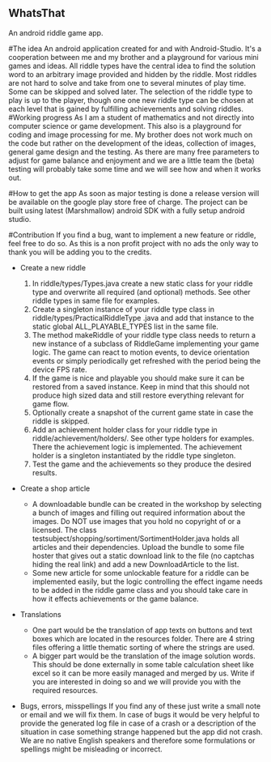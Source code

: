 ## WhatsThat
An android riddle game app.

#The idea
An android application created for and with Android-Studio. It's a cooperation between me and my 
brother and a playground for various mini games and ideas. All riddle types have the central idea
 to find the solution word to an arbitrary image provided and hidden by the riddle. Most riddles are
  not hard to solve and take from one to several minutes of play time. Some can be skipped and 
  solved later. The selection of the riddle type to play is up to the player, though one one new 
  riddle type can be chosen at each level that is gained by fulfilling achievements and solving 
  riddles.
#Working progress
As I am a student of mathematics and not directly into computer science or game development. This 
also is a playground for coding and image processing for me. My brother does not work much on the 
code but rather on the development of the ideas, collection of images, general game design and the 
testing.
As there are many free parameters to adjust for game balance and enjoyment and we are a 
little team the (beta) testing will probably take some time and we will see how and when it works 
out.
 
#How to get the app
As soon as major testing is done a release version will be available on the google play store 
free of charge. The project can be built using latest (Marshmallow) android SDK with a fully 
setup android studio.

#Contribution
If you find a bug, want to implement a new feature or riddle, feel free to do so. As this is a 
non profit project with no ads the only way to thank you will be adding you to the credits. 


* Create a new riddle
    1. In riddle/types/Types.java create a new static class for your riddle type and overwrite all 
    required (and optional) methods. See other riddle types in same file for examples.
    2. Create a singleton instance of your riddle type class in riddle/types/PracticalRiddleType
    .java and add that instance to the static global ALL_PLAYABLE_TYPES list in the same file.
    3. The method makeRiddle of your riddle type class needs to return a new instance of a 
    subclass of RiddleGame implementing your game logic. The game can react to motion events, to 
    device orientation events or simply periodically get refreshed with the period being the 
    device FPS rate.
    4. If the game is nice and playable you should make sure it can be restored from a saved 
    instance. Keep in mind that this should not produce high sized data and still restore 
    everything relevant for game flow.
    5. Optionally create a snapshot of the current game state in case the riddle is skipped.
    6. Add an achievement holder class for your riddle type in riddle/achievement/holders/. See 
    other type holders for examples. There the achievement logic is implemented. The achievement 
    holder is a singleton instantiated by the riddle type singleton.
    6. Test the game and the achievements so they produce the desired results.
    
* Create a shop article
    * A downloadable bundle can be created in the workshop by selecting a bunch of images and 
    filling out required information about the images. Do NOT use images that you hold no 
    copyright of or a licensed. The class testsubject/shopping/sortiment/SortimentHolder.java 
    holds all articles and their dependencies. Upload the bundle to some file hoster that gives out
    a static download link to the file (no captchas hiding the real link) and add a new 
    DownloadArticle to the list.
    * Some new article for some unlockable feature for a riddle can be implemented easily, but 
    the logic controlling the effect ingame needs to be added in the riddle game class and you 
    should take care in how it effects achievements or the game balance.
* Translations
    * One part would be the translation of app texts on buttons and text boxes which are located 
    in the resources folder. There are 4 string files offering a little thematic sorting of where
     the strings are used.
    * A bigger part would be the translation of the image solution words. This should be done 
    externally in some table calculation sheet like excel so it can be more easily managed and 
    merged by us. Write if you are interested in doing so and we will provide you with the 
    required resources. 
* Bugs, errors, misspellings
    If you find any of these just write a small note or email and we will fix them. In case of 
    bugs it would be very helpful to provide the generated log file in case of a crash or a 
    description of the situation in case something strange happened but the app did not crash. We
     are no native English speakers and therefore some formulations or spellings might be 
     misleading or incorrect.